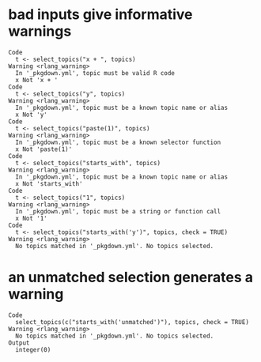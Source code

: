 # bad inputs give informative warnings

    Code
      t <- select_topics("x + ", topics)
    Warning <rlang_warning>
      In '_pkgdown.yml', topic must be valid R code
      x Not 'x + '
    Code
      t <- select_topics("y", topics)
    Warning <rlang_warning>
      In '_pkgdown.yml', topic must be a known topic name or alias
      x Not 'y'
    Code
      t <- select_topics("paste(1)", topics)
    Warning <rlang_warning>
      In '_pkgdown.yml', topic must be a known selector function
      x Not 'paste(1)'
    Code
      t <- select_topics("starts_with", topics)
    Warning <rlang_warning>
      In '_pkgdown.yml', topic must be a known topic name or alias
      x Not 'starts_with'
    Code
      t <- select_topics("1", topics)
    Warning <rlang_warning>
      In '_pkgdown.yml', topic must be a string or function call
      x Not '1'
    Code
      t <- select_topics("starts_with('y')", topics, check = TRUE)
    Warning <rlang_warning>
      No topics matched in '_pkgdown.yml'. No topics selected.

# an unmatched selection generates a warning

    Code
      select_topics(c("starts_with('unmatched')"), topics, check = TRUE)
    Warning <rlang_warning>
      No topics matched in '_pkgdown.yml'. No topics selected.
    Output
      integer(0)

